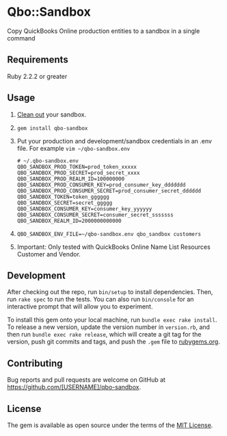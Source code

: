 # Qbo::Sandbox

Copy QuickBooks Online production entities to a sandbox in a single command

## Requirements

Ruby 2.2.2 or greater

## Usage

1. [Clean out](https://developer.intuit.com/hub/blog/2015/12/14/deleting-data-from-your-developer-sandbox-environment) your sandbox.
2. `gem install qbo-sandbox`
3. Put your production and development/sandbox credentials in an .env file. For example `vim ~/qbo-sandbox.env`
    ```
    # ~/.qbo-sandbox.env
    QBO_SANDBOX_PROD_TOKEN=prod_token_xxxxx
    QBO_SANDBOX_PROD_SECRET=prod_secret_xxxx
    QBO_SANDBOX_PROD_REALM_ID=100000000
    QBO_SANDBOX_PROD_CONSUMER_KEY=prod_consumer_key_ddddddd
    QBO_SANDBOX_PROD_CONSUMER_SECRET=prod_consumer_secret_dddddd
    QBO_SANDBOX_TOKEN=token_gggggg
    QBO_SANDBOX_SECRET=secret_ggggg
    QBO_SANDBOX_CONSUMER_KEY=consumer_key_yyyyyy
    QBO_SANDBOX_CONSUMER_SECRET=consumer_secret_sssssss
    QBO_SANDBOX_REALM_ID=2000000000000
    ```
4. `QBO_SANDBOX_ENV_FILE=~/qbo-sandbox.env qbo_sandbox customers`

5. Important: Only tested with QuickBooks Online Name List Resources Customer and Vendor.

## Development

After checking out the repo, run `bin/setup` to install dependencies. Then, run `rake spec` to run the tests. You can also run `bin/console` for an interactive prompt that will allow you to experiment.

To install this gem onto your local machine, run `bundle exec rake install`. To release a new version, update the version number in `version.rb`, and then run `bundle exec rake release`, which will create a git tag for the version, push git commits and tags, and push the `.gem` file to [rubygems.org](https://rubygems.org).

## Contributing

Bug reports and pull requests are welcome on GitHub at https://github.com/[USERNAME]/qbo-sandbox.


## License

The gem is available as open source under the terms of the [MIT License](http://opensource.org/licenses/MIT).

